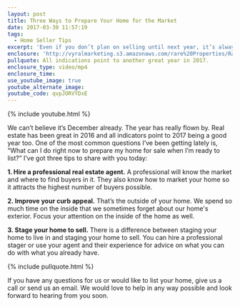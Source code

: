 ```yaml
---
layout: post
title: Three Ways to Prepare Your Home for the Market
date: 2017-03-30 11:57:19
tags:
  - Home Seller Tips
excerpt: 'Even if you don’t plan on selling until next year, it’s always good to be prepared. Here are three ways to get your home ready now before you list.'
enclosure: 'http://vyralmarketing.s3.amazonaws.com/rare%20Properties/Raleigh%20Real%20Estate-%20Dec%201.mp4'
pullquote: All indications point to another great year in 2017.
enclosure_type: video/mp4
enclosure_time:
use_youtube_image: true
youtube_alternate_image:
youtube_code: qvpJORVYDxE
---
```



{% include youtube.html %}

We can’t believe it’s December already. The year has really flown by. Real estate has been great in 2016 and all indicators point to 2017 being a good year too. One of the most common questions I’ve been getting lately is, “What can I do right now to prepare my home for sale when I’m ready to list?” I’ve got three tips to share with you today:

**1. Hire a professional real estate agent.** A professional will know the market and where to find buyers in it. They also know how to market your home so it attracts the highest number of buyers possible.

**2. Improve your curb appeal.** That’s the outside of your home. We spend so much time on the inside that we sometimes forget about our home's exterior. Focus your attention on the inside of the home as well.

**3. Stage your home to sell.** There is a difference between staging your home to live in and staging your home to sell. You can hire a professional stager or use your agent and their experience for advice on what you can do with what you already have.

{% include pullquote.html %}

If you have any questions for us or would like to list your home, give us a call or send us an email. We would love to help in any way possible and look forward to hearing from you soon.

